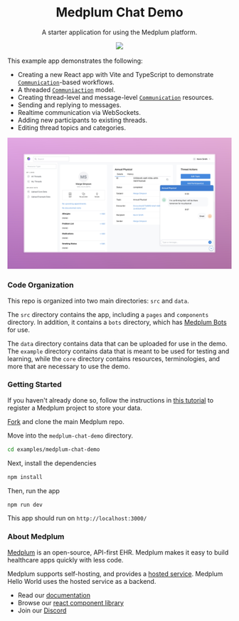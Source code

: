 <h1 align="center">Medplum Chat Demo</h1>
<p align="center">A starter application for using the Medplum platform.</p>
<p align="center">
<a href="https://github.com/medplum/medplum-hello-world/blob/main/LICENSE.txt">
    <img src="https://img.shields.io/badge/license-Apache-blue.svg" />
  </a>
</p>

This example app demonstrates the following:

- Creating a new React app with Vite and TypeScript to demonstrate [`Communication`](/packages/docs/api/fhir/resources/communication)-based workflows.
- A threaded [`Communiaction`](/docs/api/fhir/resources/communication) model.
- Creating thread-level and message-level [`Communication`](/packages/docs/api/fhir/resources/communication) resources.
- Sending and replying to messages.
- Realtime communication via WebSockets.
- Adding new participants to existing threads.
- Editing thread topics and categories.

![Chat Demo Screenshot](medplum-chat-demo-screenshot.png)

### Code Organization

This repo is organized into two main directories: `src` and `data`.

The `src` directory contains the app, including a `pages` and `components` directory. In addition, it contains a `bots` directory, which has [Medplum Bots](/packages/docs/docs/bots/bot-basics.md) for use.

The `data` directory contains data that can be uploaded for use in the demo. The `example` directory contains data that is meant to be used for testing and learning, while the `core` directory contains resources, terminologies, and more that are necessary to use the demo.

### Getting Started

If you haven't already done so, follow the instructions in [this tutorial](https://www.medplum.com/docs/tutorials/register) to register a Medplum project to store your data.

[Fork](https://github.com/medplum/medplum/fork) and clone the main Medplum repo.

Move into the `medplum-chat-demo` directory.

```bash
cd examples/medplum-chat-demo
```

Next, install the dependencies

```bash
npm install
```

Then, run the app

```bash
npm run dev
```

This app should run on `http://localhost:3000/`

### About Medplum

[Medplum](https://www.medplum.com/) is an open-source, API-first EHR. Medplum makes it easy to build healthcare apps quickly with less code.

Medplum supports self-hosting, and provides a [hosted service](https://app.medplum.com/). Medplum Hello World uses the hosted service as a backend.

- Read our [documentation](https://www.medplum.com/docs)
- Browse our [react component library](https://docs.medplum.com/storybook/index.html?)
- Join our [Discord](https://discord.gg/medplum)

